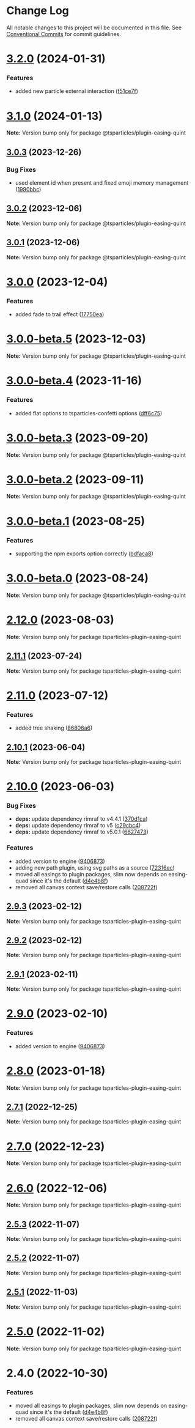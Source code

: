 # Change Log

All notable changes to this project will be documented in this file.
See [Conventional Commits](https://conventionalcommits.org) for commit guidelines.

# [3.2.0](https://github.com/tsparticles/tsparticles/compare/v3.1.0...v3.2.0) (2024-01-31)

### Features

-   added new particle external interaction ([f51ce7f](https://github.com/tsparticles/tsparticles/commit/f51ce7f104fa930fc68a257b64bbe8cf65fb9794))

# [3.1.0](https://github.com/tsparticles/tsparticles/compare/v3.0.3...v3.1.0) (2024-01-13)

**Note:** Version bump only for package @tsparticles/plugin-easing-quint

## [3.0.3](https://github.com/tsparticles/tsparticles/compare/v3.0.2...v3.0.3) (2023-12-26)

### Bug Fixes

-   used element id when present and fixed emoji memory management ([1990bbc](https://github.com/tsparticles/tsparticles/commit/1990bbcd9079366db7ec3dedf4477ba43d2c47cf))

## [3.0.2](https://github.com/tsparticles/tsparticles/compare/v3.0.1...v3.0.2) (2023-12-06)

**Note:** Version bump only for package @tsparticles/plugin-easing-quint

## [3.0.1](https://github.com/tsparticles/tsparticles/compare/v3.0.0...v3.0.1) (2023-12-06)

**Note:** Version bump only for package @tsparticles/plugin-easing-quint

# [3.0.0](https://github.com/tsparticles/tsparticles/compare/v3.0.0-beta.5...v3.0.0) (2023-12-04)

### Features

-   added fade to trail effect ([17750ea](https://github.com/tsparticles/tsparticles/commit/17750eacdf86de208b2e723decc2ffb65521474b))

# [3.0.0-beta.5](https://github.com/tsparticles/tsparticles/compare/v3.0.0-beta.4...v3.0.0-beta.5) (2023-12-03)

**Note:** Version bump only for package @tsparticles/plugin-easing-quint

# [3.0.0-beta.4](https://github.com/tsparticles/tsparticles/compare/v3.0.0-beta.3...v3.0.0-beta.4) (2023-11-16)

### Features

-   added flat options to tsparticles-confetti options ([dff6c75](https://github.com/tsparticles/tsparticles/commit/dff6c7590c5a844e34547513637c8ad0f13a3d66))

# [3.0.0-beta.3](https://github.com/tsparticles/tsparticles/compare/v3.0.0-beta.2...v3.0.0-beta.3) (2023-09-20)

**Note:** Version bump only for package @tsparticles/plugin-easing-quint

# [3.0.0-beta.2](https://github.com/tsparticles/tsparticles/compare/v3.0.0-beta.1...v3.0.0-beta.2) (2023-09-11)

**Note:** Version bump only for package @tsparticles/plugin-easing-quint

# [3.0.0-beta.1](https://github.com/tsparticles/tsparticles/compare/v3.0.0-beta.0...v3.0.0-beta.1) (2023-08-25)

### Features

-   supporting the npm exports option correctly ([bdfaca8](https://github.com/tsparticles/tsparticles/commit/bdfaca8077b8a3a4b1f482cc2ae5766914dcfaf7))

# [3.0.0-beta.0](https://github.com/tsparticles/tsparticles/compare/v2.12.0...v3.0.0-beta.0) (2023-08-24)

**Note:** Version bump only for package @tsparticles/plugin-easing-quint

# [2.12.0](https://github.com/tsparticles/tsparticles/compare/v2.11.1...v2.12.0) (2023-08-03)

**Note:** Version bump only for package tsparticles-plugin-easing-quint

## [2.11.1](https://github.com/tsparticles/tsparticles/compare/v2.11.0...v2.11.1) (2023-07-24)

**Note:** Version bump only for package tsparticles-plugin-easing-quint

# [2.11.0](https://github.com/tsparticles/tsparticles/compare/v2.10.1...v2.11.0) (2023-07-12)

### Features

-   added tree shaking ([86806a6](https://github.com/tsparticles/tsparticles/commit/86806a6054d89b050567599daab20da3b643b788))

## [2.10.1](https://github.com/tsparticles/tsparticles/compare/v2.10.0...v2.10.1) (2023-06-04)

**Note:** Version bump only for package tsparticles-plugin-easing-quint

# [2.10.0](https://github.com/tsparticles/tsparticles/compare/v2.0.0-alpha.0...v2.10.0) (2023-06-03)

### Bug Fixes

-   **deps:** update dependency rimraf to v4.4.1 ([370d1ca](https://github.com/tsparticles/tsparticles/commit/370d1ca4d3bb0ea8bfe5fb3e0f5e1d74f45f4de6))
-   **deps:** update dependency rimraf to v5 ([c29cbc4](https://github.com/tsparticles/tsparticles/commit/c29cbc43ed0d3522b718e7236a48eae9b91cde43))
-   **deps:** update dependency rimraf to v5.0.1 ([6627473](https://github.com/tsparticles/tsparticles/commit/66274734c70b5759c59f7e949c8fcb2c8529bdf2))

### Features

-   added version to engine ([9406873](https://github.com/tsparticles/tsparticles/commit/9406873c6551b59e64edbe3a0e4fe59ef2cde4c6))
-   adding new path plugin, using svg paths as a source ([72316ec](https://github.com/tsparticles/tsparticles/commit/72316ec38ee3556ad2db0af4e84a14529ddb1b9b))
-   moved all easings to plugin packages, slim now depends on easing-quad since it's the default ([d4e4b8f](https://github.com/tsparticles/tsparticles/commit/d4e4b8f6685ab748e82322877bf1e9d2d23574d4))
-   removed all canvas context save/restore calls ([208722f](https://github.com/tsparticles/tsparticles/commit/208722f0a521246165b7cdc529dfbfbd7a3cf7eb))

## [2.9.3](https://github.com/tsparticles/tsparticles/compare/tsparticles-plugin-easing-quint@2.9.2...tsparticles-plugin-easing-quint@2.9.3) (2023-02-12)

**Note:** Version bump only for package tsparticles-plugin-easing-quint

## [2.9.2](https://github.com/tsparticles/tsparticles/compare/tsparticles-plugin-easing-quint@2.9.1...tsparticles-plugin-easing-quint@2.9.2) (2023-02-12)

**Note:** Version bump only for package tsparticles-plugin-easing-quint

## [2.9.1](https://github.com/tsparticles/tsparticles/compare/tsparticles-plugin-easing-quint@2.9.0...tsparticles-plugin-easing-quint@2.9.1) (2023-02-11)

**Note:** Version bump only for package tsparticles-plugin-easing-quint

# [2.9.0](https://github.com/tsparticles/tsparticles/compare/tsparticles-plugin-easing-quint@2.8.0...tsparticles-plugin-easing-quint@2.9.0) (2023-02-10)

### Features

-   added version to engine ([9406873](https://github.com/tsparticles/tsparticles/commit/9406873c6551b59e64edbe3a0e4fe59ef2cde4c6))

# [2.8.0](https://github.com/tsparticles/tsparticles/compare/tsparticles-plugin-easing-quint@2.7.1...tsparticles-plugin-easing-quint@2.8.0) (2023-01-18)

**Note:** Version bump only for package tsparticles-plugin-easing-quint

## [2.7.1](https://github.com/tsparticles/tsparticles/compare/tsparticles-plugin-easing-quint@2.7.0...tsparticles-plugin-easing-quint@2.7.1) (2022-12-25)

**Note:** Version bump only for package tsparticles-plugin-easing-quint

# [2.7.0](https://github.com/tsparticles/tsparticles/compare/tsparticles-plugin-easing-quint@2.6.0...tsparticles-plugin-easing-quint@2.7.0) (2022-12-23)

**Note:** Version bump only for package tsparticles-plugin-easing-quint

# [2.6.0](https://github.com/tsparticles/tsparticles/compare/tsparticles-plugin-easing-quint@2.5.3...tsparticles-plugin-easing-quint@2.6.0) (2022-12-06)

**Note:** Version bump only for package tsparticles-plugin-easing-quint

## [2.5.3](https://github.com/tsparticles/tsparticles/compare/tsparticles-plugin-easing-quint@2.5.2...tsparticles-plugin-easing-quint@2.5.3) (2022-11-07)

**Note:** Version bump only for package tsparticles-plugin-easing-quint

## [2.5.2](https://github.com/tsparticles/tsparticles/compare/tsparticles-plugin-easing-quint@2.5.1...tsparticles-plugin-easing-quint@2.5.2) (2022-11-07)

**Note:** Version bump only for package tsparticles-plugin-easing-quint

## [2.5.1](https://github.com/tsparticles/tsparticles/compare/tsparticles-plugin-easing-quint@2.5.0...tsparticles-plugin-easing-quint@2.5.1) (2022-11-03)

**Note:** Version bump only for package tsparticles-plugin-easing-quint

# [2.5.0](https://github.com/tsparticles/tsparticles/compare/tsparticles-plugin-easing-quint@2.4.0...tsparticles-plugin-easing-quint@2.5.0) (2022-11-02)

**Note:** Version bump only for package tsparticles-plugin-easing-quint

# 2.4.0 (2022-10-30)

### Features

-   moved all easings to plugin packages, slim now depends on easing-quad since it's the default ([d4e4b8f](https://github.com/tsparticles/tsparticles/commit/d4e4b8f6685ab748e82322877bf1e9d2d23574d4))
-   removed all canvas context save/restore calls ([208722f](https://github.com/tsparticles/tsparticles/commit/208722f0a521246165b7cdc529dfbfbd7a3cf7eb))
